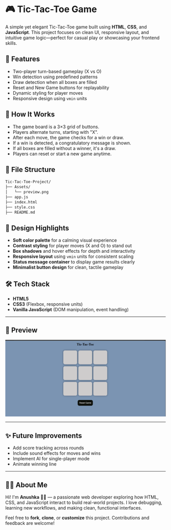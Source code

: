 # 🎮 Tic-Tac-Toe Game

A simple yet elegant Tic-Tac-Toe game built using **HTML**, **CSS**, and **JavaScript**. This project focuses on clean UI, responsive layout, and intuitive game logic—perfect for casual play or showcasing your frontend skills.

## 🚀 Features

- Two-player turn-based gameplay (X vs O)
- Win detection using predefined patterns
- Draw detection when all boxes are filled
- Reset and New Game buttons for replayability
- Dynamic styling for player moves
- Responsive design using `vmin` units

## 🧠 How It Works

- The game board is a 3×3 grid of buttons.
- Players alternate turns, starting with "X".
- After each move, the game checks for a win or draw.
- If a win is detected, a congratulatory message is shown.
- If all boxes are filled without a winner, it's a draw.
- Players can reset or start a new game anytime.

## 📁 File Structure

```plaintext
Tic-Tac-Toe-Project/
├── Assets/
│   └── preview.png
├── app.js
├── index.html
├── style.css
├── README.md

```

## 🎨 Design Highlights

- **Soft color palette** for a calming visual experience
- **Contrast styling** for player moves (X and O) to stand out
- **Box shadows** and hover effects for depth and interactivity
- **Responsive layout** using `vmin` units for consistent scaling
- **Status message container** to display game results clearly
- **Minimalist button design** for clean, tactile gameplay

## 🛠️ Tech Stack

- **HTML5**
- **CSS3** (Flexbox, responsive units)
- **Vanilla JavaScript** (DOM manipulation, event handling)

---

## 📸 Preview

![Tic-Tac-Toe Preview](Assets/preview.png)

---

## ✨ Future Improvements

- Add score tracking across rounds  
- Include sound effects for moves and wins  
- Implement AI for single-player mode  
- Animate winning line

---

## 🙋‍♀️ About Me

Hi! I'm **Anushka** 👩‍💻 — a passionate web developer exploring how HTML, CSS, and JavaScript interact to build real-world projects. I love debugging, learning new workflows, and making clean, functional interfaces.

Feel free to **fork**, **clone**, or **customize** this project. Contributions and feedback are welcome!

